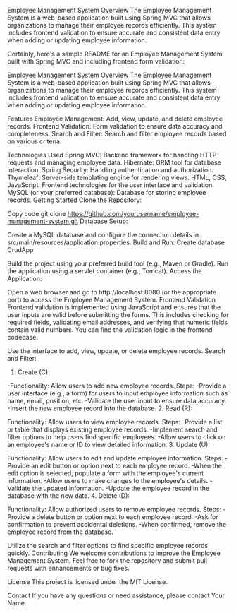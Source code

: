 Employee Management System
Overview
The Employee Management System is a web-based application built using Spring MVC that allows organizations to manage their employee records efficiently. This system includes frontend validation to ensure accurate and consistent data entry when adding or updating employee information.

Certainly, here's a sample README for an Employee Management System built with Spring MVC and including frontend form validation:

Employee Management System
Overview
The Employee Management System is a web-based application built using Spring MVC that allows organizations to manage their employee records efficiently. This system includes frontend validation to ensure accurate and consistent data entry when adding or updating employee information.


Features
Employee Management: Add, view, update, and delete employee records.
Frontend Validation: Form validation to ensure data accuracy and completeness.
Search and Filter: Search and filter employee records based on various criteria.


Technologies Used
Spring MVC: Backend framework for handling HTTP requests and managing employee data.
Hibernate: ORM tool for database interaction.
Spring Security: Handling authentication and authorization.
Thymeleaf: Server-side templating engine for rendering views.
HTML, CSS, JavaScript: Frontend technologies for the user interface and validation.
MySQL (or your preferred database): Database for storing employee records.
Getting Started
Clone the Repository:


Copy code
git clone https://github.com/yourusername/employee-management-system.git
Database Setup:

Create a MySQL database and configure the connection details in src/main/resources/application.properties.
Build and Run: Create database CrudApp

Build the project using your preferred build tool (e.g., Maven or Gradle).
Run the application using a servlet container (e.g., Tomcat).
Access the Application:

Open a web browser and go to http://localhost:8080 (or the appropriate port) to access the Employee Management System.
Frontend Validation
Frontend validation is implemented using JavaScript and ensures that the user inputs are valid before submitting the forms. This includes checking for required fields, validating email addresses, and verifying that numeric fields contain valid numbers. You can find the validation logic in the frontend codebase.



Use the interface to add, view, update, or delete employee records.
Search and Filter:
1. Create (C):

-Functionality: Allow users to add new employee records.
Steps:
-Provide a user interface (e.g., a form) for users to input employee information such as name, email, position, etc.
-Validate the user input to ensure data accuracy.
-Insert the new employee record into the database.
2. Read (R):

Functionality: Allow users to view employee records.
Steps:
-Provide a list or table that displays existing employee records.
-Implement search and filter options to help users find specific employees.
-Allow users to click on an employee's name or ID to view detailed information.
3. Update (U):

Functionality: Allow users to edit and update employee information.
Steps:
-Provide an edit button or option next to each employee record.
-When the edit option is selected, populate a form with the employee's current information.
-Allow users to make changes to the employee's details.
-Validate the updated information.
-Update the employee record in the database with the new data.
4. Delete (D):

Functionality: Allow authorized users to remove employee records.
Steps:
-Provide a delete button or option next to each employee record.
-Ask for confirmation to prevent accidental deletions.
-When confirmed, remove the employee record from the database.

Utilize the search and filter options to find specific employee records quickly.
Contributing
We welcome contributions to improve the Employee Management System. Feel free to fork the repository and submit pull requests with enhancements or bug fixes.

License
This project is licensed under the MIT License.

Contact
If you have any questions or need assistance, please contact Your Name.
